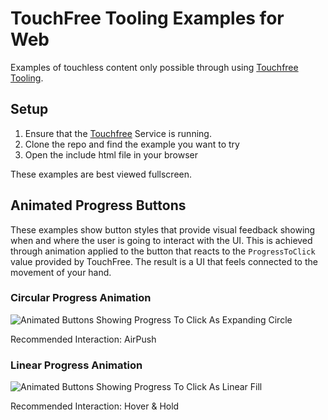 # TouchFree Tooling Examples for Web

Examples of touchless content only possible through using [Touchfree Tooling](https://github.com/ultraleap/TouchFree).

## Setup

1. Ensure that the [Touchfree](https://github.com/ultraleap/TouchFree) Service is running.
2. Clone the repo and find the example you want to try
3. Open the include html file in your browser

These examples are best viewed fullscreen.

## Animated Progress Buttons

These examples show button styles that provide visual feedback showing when and where the user is going to interact with the UI. This is achieved through animation applied to the button that reacts to the `ProgressToClick` value provided by TouchFree. The result is a UI that feels connected to the movement of your hand.

### Circular Progress Animation
![Animated Buttons Showing Progress To Click As Expanding Circle](Media/CircularProgressExample.gif)

Recommended Interaction: AirPush

### Linear Progress Animation
![Animated Buttons Showing Progress To Click As Linear Fill](Media/LinearProgressExample.gif)

Recommended Interaction: Hover & Hold




